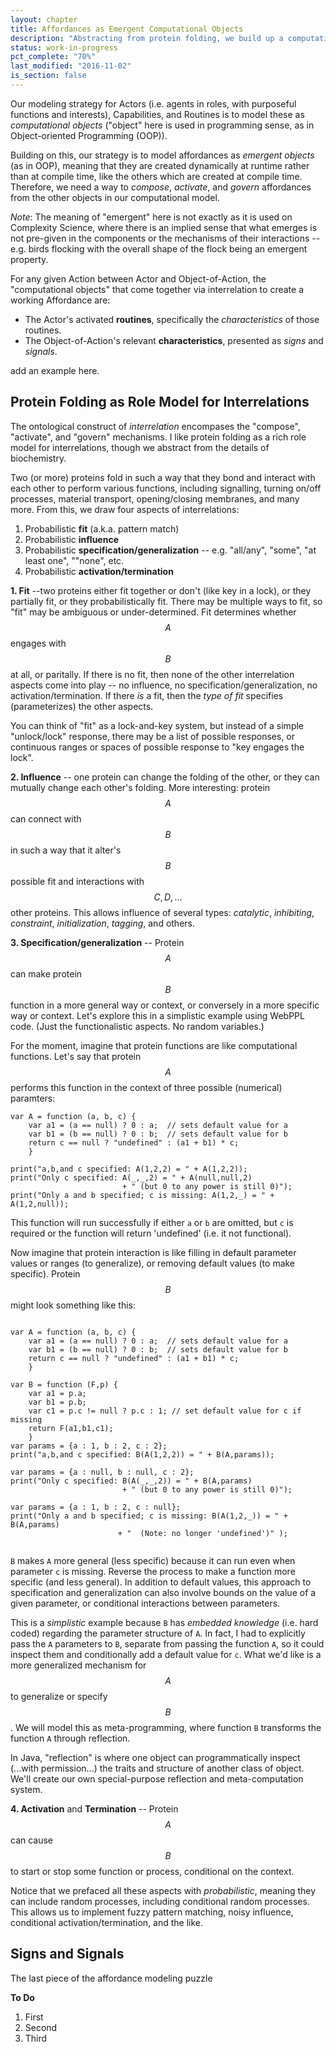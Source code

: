```yaml
---
layout: chapter
title: Affordances as Emergent Computational Objects 
description: "Abstracting from protein folding, we build up a computational model of affordances as emergent objects."
status: work-in-progress
pct_complete: "70%"
last_modified: "2016-11-02"
is_section: false
---
```


Our modeling strategy for Actors (i.e. agents in roles, with purposeful functions and interests), Capabilities, and Routines is to model these as *computational objects* ("object" here is used in programming sense, as in Object-oriented Programming (OOP)).

Building on this, our strategy is to model affordances as *emergent objects* (as in OOP), meaning that they are created dynamically at runtime rather than at compile time, like the others which are created at compile time.  Therefore, we need a way to *compose*, *activate*, and *govern* affordances from the other objects in our computational model.

<p class="note"><em>Note</em>: The meaning of "emergent" here is not exactly as it is used on Complexity Science, where there is an implied sense that what emerges is not pre-given in the components or the mechanisms of their interactions -- e.g. birds flocking with the overall shape of the flock being an emergent property.</p>

For any given Action between Actor and Object-of-Action, the "computational objects" that come together via interrelation to create a working Affordance are:

- The Actor's activated **routines**, specifically the *characteristics* of those routines. 
- The Object-of-Action's relevant **characteristics**, presented as *signs* and *signals*.

<div class="work_in_progress" markdown="1">
add an example here.
</div>

## Protein Folding as Role Model for Interrelations

The ontological construct of *interrelation* encompases the "compose", "activate", and "govern" mechanisms. I like  protein folding as a rich role model for interrelations, though we abstract from the details of biochemistry.  

Two (or more) proteins fold in such a way that they bond and interact with each other to perform various functions, including signalling, turning on/off processes, material transport, opening/closing membranes, and many more. From this, we draw four aspects of interrelations:

1. Probabilistic **fit** (a.k.a. pattern match)
2. Probabilistic **influence**
3. Probabilistic **specification/generalization** -- e.g. "all/any", "some", "at least one", ""none", etc.
4. Probabilistic **activation/termination**

**1. Fit** --two proteins either fit together or don't (like key in a lock), or they partially fit, or they probabilistically fit.  There may be multiple ways to fit, so "fit" may be ambiguous or under-determined.  Fit determines whether $$A$$ engages with $$B$$ at all, or paritally.  If there is no fit, then none of the other interrelation aspects come into play -- no influence, no specification/generalization, no activation/termination.  If there *is* a fit, then the *type of fit* specifies (parameterizes) the other aspects.

You can think of "fit" as a lock-and-key system, but instead of a simple "unlock/lock" response, there may be a list of possible responses, or continuous ranges or spaces of possible response to "key engages the lock".

**2. Influence** -- one protein can change the folding of the other, or they can mutually change each other's folding.  More interesting: protein $$A$$ can connect with $$B$$ in such a way that it alter's $$B$$ possible fit and interactions with $$C, D, \dots$$ other proteins.  This allows influence of several types: *catalytic*, *inhibiting*, *constraint*, *initialization*, *tagging*, and others. 

**3. Specification/generalization** -- Protein $$A$$ can make protein $$B$$ function in a more general way or context, or conversely in a more specific way or context. Let's explore this in a simplistic example using WebPPL code. (Just the functionalistic aspects. No random variables.)

For the moment, imagine that protein functions are like computational functions. Let's say that protein $$A$$ performs this function in the context of three possible (numerical) paramters: 

~~~
var A = function (a, b, c) {
    var a1 = (a == null) ? 0 : a;  // sets default value for a
    var b1 = (b == null) ? 0 : b;  // sets default value for b
    return c == null ? "undefined" : (a1 + b1) * c;
    }
    
print("a,b,and c specified: A(1,2,2) = " + A(1,2,2));
print("Only c specified: A(_,_,2) = " + A(null,null,2)
                         + " (but 0 to any power is still 0)");
print("Only a and b specified; c is missing: A(1,2,_) = " + A(1,2,null));

~~~


This function will run successfully if either `a` or `b` are omitted, but `c` is required or the function will return 'undefined' (i.e. it not functional).

 Now imagine that protein interaction is like filling in default parameter values or ranges (to generalize), or removing default values (to make specific). Protein $$B$$ might look something like this:

~~~

var A = function (a, b, c) {
    var a1 = (a == null) ? 0 : a;  // sets default value for a
    var b1 = (b == null) ? 0 : b;  // sets default value for b
    return c == null ? "undefined" : (a1 + b1) * c;
    }
    
var B = function (F,p) {
    var a1 = p.a;
    var b1 = p.b;
    var c1 = p.c != null ? p.c : 1; // set default value for c if missing 
    return F(a1,b1,c1);
    }
var params = {a : 1, b : 2, c : 2};
print("a,b,and c specified: B(A(1,2,2)) = " + B(A,params));

var params = {a : null, b : null, c : 2};
print("Only c specified: B(A(_,_,2)) = " + B(A,params) 
                         + " (but 0 to any power is still 0)");

var params = {a : 1, b : 2, c : null};
print("Only a and b specified; c is missing: B(A(1,2,_)) = " + B(A,params) 
                        + "  (Note: no longer 'undefined')" );
    
~~~

`B` makes `A` more general (less specific) because it can run even when parameter `c` is missing. Reverse the process to make a function more specific (and less general).  In addition to default values, this approach to specification and generalization can also involve bounds on the value of a given parameter, or conditional interactions between parameters.

This is a *simplistic* example because `B` has *embedded knowledge* (i.e. hard coded) regarding the parameter structure of `A`.  In fact, I had to explicitly pass the `A` parameters to `B`, separate from passing the function `A`, so it could inspect them and conditionally add a default value for `c`. What we'd like is a more generalized mechanism for $$A$$ to generalize or specify $$B$$.  We will model this as meta-programming, where function `B` transforms the function `A` through reflection.

<p class = "note">In Java, "reflection" is where one object can programmatically inspect (...with permission...) the traits and structure of another class of object.  We'll create our own special-purpose reflection and meta-computation system.</p>

**4. Activation** and **Termination** -- Protein $$A$$ can cause $$B$$ to start or stop some function or process, conditional on the context.

Notice that we prefaced all these aspects with *probabilistic*, meaning they can include random processes, including conditional random processes.  This allows us to implement fuzzy pattern matching, noisy influence, conditional activation/termination, and the like.

## Signs and Signals

The last piece of the affordance modeling puzzle






<div class="work_in_progress" markdown="1">

**To Do**

1. First
1. Second
1. Third

</div>